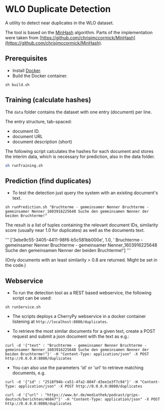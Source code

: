 # WLO Duplicate Detection

A utility to detect near duplicates in the WLO dataset.

The tool is based on the [MinHash](https://en.wikipedia.org/wiki/MinHash) algorithm. Parts of the implementation were taken from [https://github.com/chrisjmccormick/MinHash](https://github.com/chrisjmccormick/MinHash).

 
## Prerequisites

- Install [Docker](https://docker.com/).
- Build the Docker container.

```
sh build.sh
```
## Training (calculate hashes)

The `data` folder contains the dataset with one entry (document) per line. 

The entry structure, tab-spaced:

- document ID.
- document URL
- document description (short)


The following script calculates the hashes for each document and stores the interim data, which is necessary for prediction, also in the data folder.

```bash
sh runTraining.sh
```

## Prediction (find duplicates)

- To test the detection just query the system with an existing document's text.

```
sh runPrediction.sh "Bruchterme - gemeinsamer Nenner Bruchterme - gemeinsamer Nenner_1603916225648 Suche den gemeinsamen Nenner der beiden Bruchterme!"
```

The result is a list of tuples containing the relevant document IDs, similarity score (usually near 1.0 for duplicates) as well as the documents text. 

'''
['3ebe9c55-3405-4411-98f6-b5c581bb000e', 1.0, ' Bruchterme - gemeinsamer Nenner Bruchterme - gemeinsamer Nenner_1603916225648 Suche den gemeinsamen Nenner der beiden Bruchterme!']
'''

(Only documents with an least similarity > 0.8 are returned. Might be set in the code.)

## Webservice

- To run the detection tool as a  REST based webservice, the following script can be used:

```
sh runService.sh
```

- The scripts deploys a CherryPy webservice in a docker container listening at `http://localhost:8080/duplicates`.

- To retrieve the most similar documents for a given text, create a POST request and submit a json document with the text as e.g.: 

```
curl -d '{"text" : "Bruchterme - gemeinsamer Nenner Bruchterme - gemeinsamer Nenner_1603916225648 Suche den gemeinsamen Nenner der beiden Bruchterme!"}' -H "Content-Type: application/json" -X POST http://0.0.0.0:8080/duplicates
```	


- You can also use the parameters 'id' or 'url' to retrieve matching documents, e.g.

```
curl -d '{"id" : "2518f94b-ca51-4fa2-804f-d3ee1e3f7c94"}' -H "Content-Type: application/json" -X POST http://0.0.0.0:8080/duplicates
```	

```
curl -d '{"url" : "https://www.br.de/mediathek/podcast/grips-deutsch/berichten/46847"}' -H "Content-Type: application/json" -X POST http://0.0.0.0:8080/duplicates
```	
